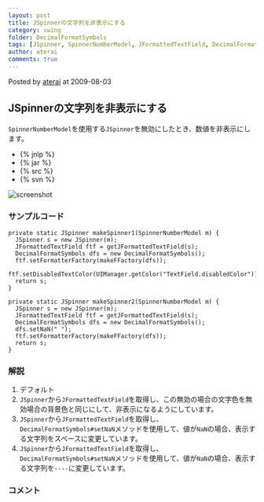 ```yaml
---
layout: post
title: JSpinnerの文字列を非表示にする
category: swing
folder: DecimalFormatSymbols
tags: [JSpinner, SpinnerNumberModel, JFormattedTextField, DecimalFormatSymbols]
author: aterai
comments: true
---
```


Posted by [aterai](http://terai.xrea.jp/aterai.html) at 2009-08-03

## JSpinnerの文字列を非表示にする
`SpinnerNumberModel`を使用する`JSpinner`を無効にしたとき、数値を非表示にします。

- {% jnlp %}
- {% jar %}
- {% src %}
- {% svn %}

<!-- dummy comment line for breaking list -->

![screenshot](https://lh4.googleusercontent.com/_9Z4BYR88imo/TQTKfhstbcI/AAAAAAAAAWE/MMaDVyQ9jNY/s800/DecimalFormatSymbols.png)

### サンプルコード
<pre class="prettyprint"><code>private static JSpinner makeSpinner1(SpinnerNumberModel m) {
  JSpinner s = new JSpinner(m);
  JFormattedTextField ftf = getJFormattedTextField(s);
  DecimalFormatSymbols dfs = new DecimalFormatSymbols();
  ftf.setFormatterFactory(makeFFactory(dfs));
  ftf.setDisabledTextColor(UIManager.getColor("TextField.disabledColor"));
  return s;
}
</code></pre>

<pre class="prettyprint"><code>private static JSpinner makeSpinner2(SpinnerNumberModel m) {
  JSpinner s = new JSpinner(m);
  JFormattedTextField ftf = getJFormattedTextField(s);
  DecimalFormatSymbols dfs = new DecimalFormatSymbols();
  dfs.setNaN(" ");
  ftf.setFormatterFactory(makeFFactory(dfs));
  return s;
}
</code></pre>

### 解説
1. デフォルト
1. `JSpinner`から`JFormattedTextField`を取得し、この無効の場合の文字色を無効場合の背景色と同じにして、非表示になるようにしています。
1. `JSpinner`から`JFormattedTextField`を取得し、`DecimalFormatSymbols#setNaN`メソッドを使用して、値が`NaN`の場合、表示する文字列をスペースに変更しています。
1. `JSpinner`から`JFormattedTextField`を取得し、`DecimalFormatSymbols#setNaN`メソッドを使用して、値が`NaN`の場合、表示する文字列を`----`に変更しています。

### コメント
